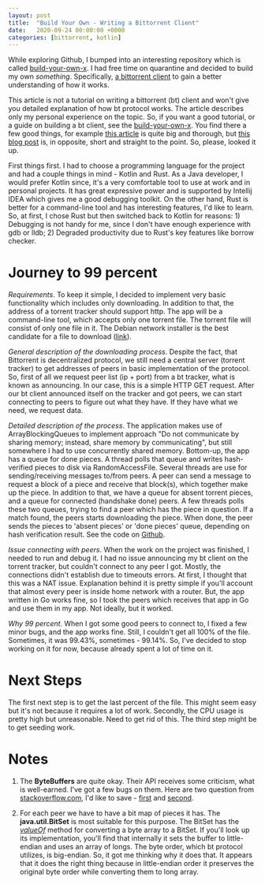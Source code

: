 ```yaml
---
layout: post
title:  "Build Your Own - Writing a Bittorrent Client"
date:   2020-09-24 00:00:00 +0000
categories: [bittorrent, kotlin]
---
```


While exploring Github, I bumped into an interesting repository which is called 
[build-your-own-x](https://github.com/danistefanovic/build-your-own-x). I had free time on quarantine and 
decided to build my own *something*. Specifically, 
[a bittorrent client](https://github.com/danistefanovic/build-your-own-x#build-your-own-bittorrent-client) to 
gain a better understanding of how it works.

This article is not a tutorial on writing a bittorrent (bt) client and won't give you detailed explanation of
how bt protocol works. The article describes only my personal experience on the topic. So, if you want
a good tutorial, or a guide on building a bt client, see the [build-your-own-x](https://github.com/danistefanovic/build-your-own-x).
You find there a few good things, for example [this article](https://www.seanjoflynn.com/research/bittorrent.html) 
is quite big and thorough, but [this blog post](https://blog.jse.li/posts/torrent/) is, in opposite, 
short and straight to the point. So, please, looked it up.

First things first. I had to choose a programming language for the project and had a couple things in mind -
Kotlin and Rust. As a Java developer, I would prefer Kotlin since, it's a very comfortable tool to use at work 
and in personal projects. It has great expressive power and is supported by Intellij IDEA 
which gives me a good debugging toolkit. On the other hand, Rust is better for a command-line tool 
and has interesting features, I'd like to learn. So, at first, I chose Rust but then switched back to Kotlin 
for reasons: 1) Debugging is not handy for me, since I don't have enough experience with gdb or lldb; 
2) Degraded productivity due to Rust's key features like borrow checker.

# Journey to 99 percent

*Requirements*. To keep it simple, I decided to implement very basic functionality which includes only downloading.
In addition to that, the address of a torrent tracker should support http. The app will be a command-line 
tool, which accepts only one torrent file. The torrent file will consist of only one file in it. 
The Debian network installer is the best candidate for a file to download ([link](https://cdimage.debian.org/debian-cd/current/amd64/bt-cd/#indexlist)).

*General description of the downloading process*. Despite the fact, that Bittorrent is decentralized protocol,
we still need a central server (torrent tracker) to get addresses of peers in basic implementation of the protocol.
So, first of all we request peer list (ip + port) from a bt tracker, what is known as announcing.
In our case, this is a simple HTTP GET request. After our bt client announced itself on the tracker and got peers, 
we can start connecting to peers to figure out what they have. If they have what we need, we request data.

*Detailed description of the process*. The application makes use of ArrayBlockingQueues to implement approach 
"Do not communicate by sharing memory; instead, share memory by communicating", but still somewhere
I had to use concurrently shared memory. Bottom-up, the app has a queue for done pieces. A thread polls that 
queue and writes hash-verified pieces to disk via RandomAccessFile. Several threads are use for 
sending/receiving messages to/from peers. A peer can send a message to request a block of a piece and receive that block(s), 
which together make up the piece. In addition to that, we have a queue for absent torrent pieces, and
a queue for connected (handshake done) peers. A few threads polls these two queues, trying to find a peer 
which has the piece in question. If a match found, the peers starts downloading the piece. When done,
the peer sends the pieces to 'absent pieces' or 'done pieces' queue, depending on hash verification result.
See the code on [Github](https://github.com/eugenesimakin/btclient.kt).

*Issue connecting with peers*. When the work on the project was finished, I needed to run and debug it.
I had no issue announcing my bt client on the torrent tracker, but couldn't connect to any peer I got.
Mostly, the connections didn't establish due to timeouts errors. At first, I thought that this was a NAT issue.
Explanation behind it is pretty simple if you'll account that almost every peer is inside home network with a router.
But, the app written in Go works fine, so I took the peers which receives that app in Go and use them in my app.
Not ideally, but it worked.

*Why 99 percent*. When I got some good peers to connect to, I fixed a few minor bugs, and the app works fine.
Still, I couldn't get all 100% of the file. Sometimes, it was 99.43%, sometimes - 99.14%. So, I've decided 
to stop working on it for now, because already spent a lot of time on it.

# Next Steps

The first next step is to get the last percent of the file. This might seem easy but it's not because
it requires a lot of work. Secondly, the CPU usage is pretty high but unreasonable. Need to get rid of this. 
The third step might be to get seeding work.

# Notes

1) The **ByteBuffers** are quite okay. Their API receives some criticism, what is well-earned. I've got
a few bugs on them. Here are two question from [stackoverflow.com](https://stackoverflow.com/), I'd like to save -
[first](https://stackoverflow.com/questions/23148729/what-is-the-difference-between-limit-and-capacity-in-bytebuffer) and 
[second](https://stackoverflow.com/questions/20982240/is-calling-buffer-flip-twice-in-a-row-problematic).

2) For each peer we have to have a bit map of pieces it has. The **java.util.BitSet** is most suitable for this
purpose. The BitSet has the *[valueOf](http://hg.openjdk.java.net/jdk7/jdk7/jdk/file/00cd9dc3c2b5/src/share/classes/java/util/BitSet.java#l260)* 
method for converting a byte array to a BitSet. If you'll look up its 
implementation, you'll find that internally it sets the buffer to little-endian and uses an array of longs. 
The byte order, which bt protocol utilizes, is big-endian. So, it got me thinking why it does that.
It appears that it does the right thing because in little-endian order it preserves the original byte order 
while converting them to long array.

